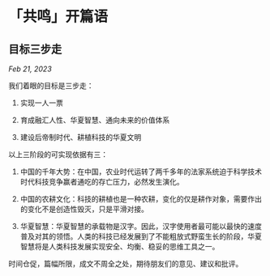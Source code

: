# 「共鸣」开篇语
## 目标三步走

*Feb 21, 2023*

我们着眼的目标是三步走：

1. 实现一人一票

2. 育成融汇人性、华夏智慧、通向未来的价值体系

3. 建设后帝制时代、耕植科技的华夏文明

以上三阶段的可实现依据有三：

1. 中国的千年大势：在中国，农业时代运转了两千多年的法家系统迫于科学技术时代科技竞争赢者通吃的存亡压力，必然发生演化。

2. 中国的农耕文化：科技的耕植也是一种农耕，变化的仅是耕作对象，需要作出的变化不是创造性毁灭，只是平滑对接。

3. 华夏智慧：华夏智慧的承载物是汉字。因此，汉字使用者最可能以最快的速度普及对其的领悟。人类的科技已经发展到了不能粗放式野蛮生长的阶段，华夏智慧将是人类科技发展实现安全、均衡、稳妥的思维工具之一。

时间仓促，篇幅所限，成文不周全之处，期待朋友们的意见、建议和批评。
